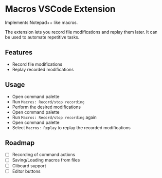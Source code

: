 # Macros VSCode Extension
Implements Notepad++ like macros.

The extension lets you record file modifications and replay them later. It can be used to automate repetitive tasks.

## Features
- Record file modifications
- Replay recorded modifications

## Usage
- Open command palette
- Run `Macros: Record/stop recording`
- Perform the desired modifications
- Open command palette
- Run `Macros: Record/stop recording` again
- Open command palette
- Select `Macros: Replay` to replay the recorded modifications

## Roadmap
- [ ] Recording of command actions
- [ ] Saving/Loading macros from files
- [ ] Cliboard support
- [ ] Editor buttons